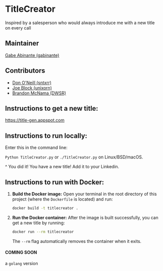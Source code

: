 # TitleCreator
Inspired by a salesperson who would always introduce me with a new title on every call

## Maintainer
[Gabe Abinante (gabinante)](https://github.com/gabinante)

## Contributors

* [Don O'Neill (sntxrr)](https://github.com/rrxtns)
* [Joe Block (unixorn)](https://github.com/unixorn)
* [Brandon McNama (DWSR)](https://github.com/DWSR)


## Instructions to get a new title:
https://title-gen.appspot.com

## Instructions to run locally:
Enter this in the command line:

`Python TitleCreator.py` or `./TitleCreator.py` on Linux/BSD/macOS.

^ You did it! You have a new title! Add it to your Linkedin.

## Instructions to run with Docker:

1.  **Build the Docker image:**
    Open your terminal in the root directory of this project (where the `Dockerfile` is located) and run:
    ```bash
    docker build -t titlecreator .
    ```

2.  **Run the Docker container:**
    After the image is built successfully, you can get a new title by running:
    ```bash
    docker run --rm titlecreator
    ```
    The `--rm` flag automatically removes the container when it exits.

#### COMING SOON

a `golang` version 